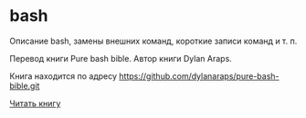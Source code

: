 # bash

Описание bash, замены внешних команд, короткие записи команд и т. п.

Перевод книги Pure bash bible. Автор книги Dylan Araps.

Книга находится по адресу https://github.com/dylanaraps/pure-bash-bible.git

[Читать книгу](CONTENT.md)

